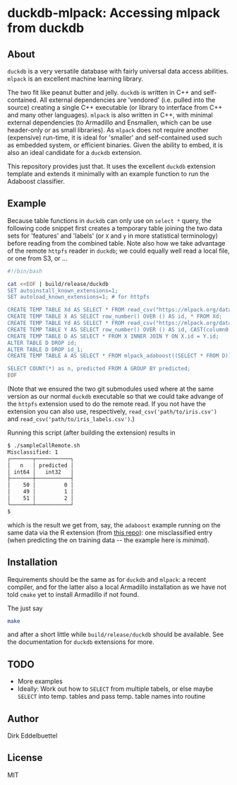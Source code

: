 
# duckdb-mlpack: Accessing mlpack from duckdb

## About

`duckdb` is a very versatile database with fairly universal data access abilities.  `mlpack` is an
excellent machine learning library.

The two fit like peanut butter and jelly. `duckdb` is written in C++ and self-contained. All
external dependencies are 'vendored' (i.e. pulled into the source) creating a single C++ executable
(or library to interface from C++ and many other languages). `mlpack` is also written in C++, with
minimal external dependencies (to Armadillo and Ensmallen, which can be use header-only or as small
libraries).  As `mlpack` does not require another (expensive) run-time, it is ideal for 'smaller'
and self-contained used such as embedded system, or efficient binaries. Given the ability to embed,
it is also an ideal candidate for a `duckdb` extension.

This repository provides just that. It uses the excellent `duckdb` extension template and extends it
minimally with an example function to run the Adaboost classifier.

## Example

Because table functions in `duckdb` can only use on `select *` query, the following code snippet
first creates a temporary table joining the two data sets for 'features' and 'labels' (or `X` and
`y` in more statistical terminology) before reading from the combined table.  Note also how we 
take advantage of the remote `httpfs` reader in `duckdb`; we could equally well read a local file,
or one from S3, or ...

```sh
#!/bin/bash

cat <<EOF | build/release/duckdb
SET autoinstall_known_extensions=1;
SET autoload_known_extensions=1; # for httpfs

CREATE TEMP TABLE Xd AS SELECT * FROM read_csv("https://mlpack.org/datasets/iris.csv");
CREATE TEMP TABLE X AS SELECT row_number() OVER () AS id, * FROM Xd;
CREATE TEMP TABLE Yd AS SELECT * FROM read_csv("https://mlpack.org/datasets/iris_labels.csv");
CREATE TEMP TABLE Y AS SELECT row_number() OVER () AS id, CAST(column0 AS double) as label FROM Yd;
CREATE TEMP TABLE D AS SELECT * FROM X INNER JOIN Y ON X.id = Y.id;
ALTER TABLE D DROP id;
ALTER TABLE D DROP id_1;
CREATE TEMP TABLE A AS SELECT * FROM mlpack_adaboost((SELECT * FROM D));

SELECT COUNT(*) as n, predicted FROM A GROUP BY predicted;
EOF
```

(Note that we ensured the two git submodules used where at the same version as our normal `duckdb`
executable so that we could take advange of the `httpfs` extension used to do the remote read. If
you not have the extension you can also use, respectively, `read_csv('path/to/iris.csv')` and
`read_csv('path/to/iris_labels.csv')`.)

Running this script (after building the extension) results in 

```sh
$ ./sampleCallRemote.sh 
Misclassified: 1
┌───────┬───────────┐
│   n   │ predicted │
│ int64 │   int32   │
├───────┼───────────┤
│    50 │         0 │
│    49 │         1 │
│    51 │         2 │
└───────┴───────────┘
$   
```

which is the result we get from, say, the `adaboost` example running on the same data via the R
extension (from [this repo](https://github.com/eddelbuettel/rcppmlpack-examples)): one misclassified
entry (when predicting the on training data -- the example here is _minimal_).

## Installation

Requirements should be the same as for `duckdb` and `mlpack`: a recent compiler, and for the latter
also a local Armadillo installation as we have not told `cmake` yet to install Armadillo if not
found.

The just say

```sh
make
```

and after a short little while `build/release/duckdb` should be available. See the documentation for
`duckdb` extensions for more.

## TODO

- More examples
- Ideally: Work out how to `SELECT` from multiple tabels, or else maybe `SELECT` into temp. tables
  and pass temp. table names into routine

## Author

Dirk Eddelbuettel

## License

MIT 

